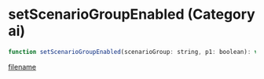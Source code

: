 # setScenarioGroupEnabled (Category ai)

```js
function setScenarioGroupEnabled(scenarioGroup: string, p1: boolean): void
```

[filename](setScenarioGroupEnabled_m.md ':include')